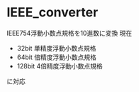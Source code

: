 # IEEE_converter

IEEE754浮動小数点規格を10進数に変換
現在

- 32bit 単精度浮動小数点規格
- 64bit 倍精度浮動小数点規格
- 128bit 4倍精度浮動小数点規格

に対応